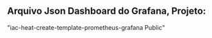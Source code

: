 ## Arquivo Json Dashboard do Grafana, Projeto:
"iac-heat-create-template-prometheus-grafana Public"
